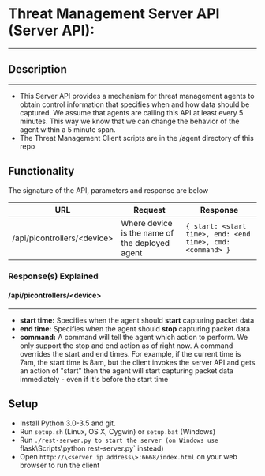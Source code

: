 # Threat Management Server API (Server API):
---

## Description
---

- This Server API provides a mechanism for threat management agents to obtain control information that specifies when and how data should be captured.  We assume that agents
are calling this API at least every 5 minutes.  This way we know that we can change the behavior of the agent within a 5 minute span.  
- The Threat Management Client scripts are in the /agent directory of this repo

## Functionality

The signature of the API, parameters and response are below

| URL | Request | Response |
| --- | ------- | -------- |
| /api/picontrollers/\<device\> | Where device is the name of the deployed agent | ``` { start: <start time>, end: <end time>, cmd: <command> } ``` |

### Response(s) Explained

#### /api/picontrollers/\<device\>
---

- **start time:** Specifies when the agent should **start** capturing packet data 
- **end time:** Specifies when the agent should **stop** capturing packet data 
- **command:** A command will tell the agent which action to perform.  We only support the stop and end action as of right now.  A command overrides the start and end times.  For example, if the current time is 7am, the start time is 8am, but the client invokes the server API and gets an action of "start" then the agent will start capturing packet data immediately - even if it's before the start time 

Setup
-----

- Install Python 3.0-3.5 and git.
- Run `setup.sh` (Linux, OS X, Cygwin) or `setup.bat` (Windows)
- Run `./rest-server.py to start the server (on Windows use `flask\Scripts\python rest-server.py` instead)
- Open `http://\<server ip address\>:6668/index.html` on your web browser to run the client

